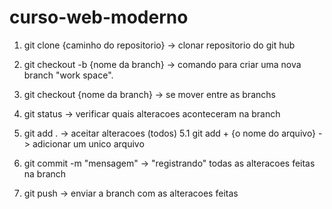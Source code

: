 # curso-web-moderno

1. git clone {caminho do repositorio} -> clonar repositorio do git hub

2. git checkout -b {nome da branch} -> comando para criar uma nova branch "work space".

3. git checkout {nome da branch} -> se mover entre as branchs

4. git status -> verificar quais alteracoes aconteceram na branch

5. git add . -> aceitar alteracoes (todos)
5.1 git add + {o nome do arquivo} -> adicionar um unico arquivo

6. git commit -m "mensagem" -> "registrando" todas as alteracoes feitas na branch

7. git push -> enviar a branch com as alteracoes feitas
